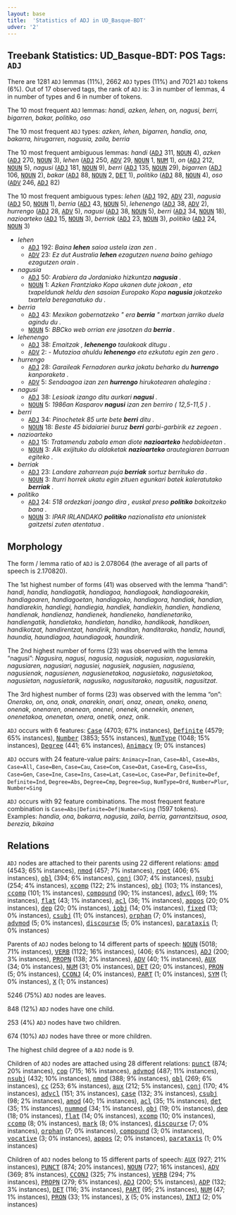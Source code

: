 ```yaml
---
layout: base
title:  'Statistics of ADJ in UD_Basque-BDT'
udver: '2'
---
```


## Treebank Statistics: UD_Basque-BDT: POS Tags: `ADJ`

There are 1281 `ADJ` lemmas (11%), 2662 `ADJ` types (11%) and 7021 `ADJ` tokens (6%).
Out of 17 observed tags, the rank of `ADJ` is: 3 in number of lemmas, 4 in number of types and 6 in number of tokens.

The 10 most frequent `ADJ` lemmas: <em>handi, azken, lehen, on, nagusi, berri, bigarren, bakar, politiko, oso</em>

The 10 most frequent `ADJ` types:  <em>azken, lehen, bigarren, handia, ona, bakarra, hirugarren, nagusia, zaila, berria</em>

The 10 most frequent ambiguous lemmas: <em>handi</em> (<tt><a href="eu_bdt-pos-ADJ.html">ADJ</a></tt> 311, <tt><a href="eu_bdt-pos-NOUN.html">NOUN</a></tt> 4), <em>azken</em> (<tt><a href="eu_bdt-pos-ADJ.html">ADJ</a></tt> 270, <tt><a href="eu_bdt-pos-NOUN.html">NOUN</a></tt> 3), <em>lehen</em> (<tt><a href="eu_bdt-pos-ADJ.html">ADJ</a></tt> 250, <tt><a href="eu_bdt-pos-ADV.html">ADV</a></tt> 29, <tt><a href="eu_bdt-pos-NOUN.html">NOUN</a></tt> 1, <tt><a href="eu_bdt-pos-NUM.html">NUM</a></tt> 1), <em>on</em> (<tt><a href="eu_bdt-pos-ADJ.html">ADJ</a></tt> 212, <tt><a href="eu_bdt-pos-NOUN.html">NOUN</a></tt> 5), <em>nagusi</em> (<tt><a href="eu_bdt-pos-ADJ.html">ADJ</a></tt> 181, <tt><a href="eu_bdt-pos-NOUN.html">NOUN</a></tt> 9), <em>berri</em> (<tt><a href="eu_bdt-pos-ADJ.html">ADJ</a></tt> 135, <tt><a href="eu_bdt-pos-NOUN.html">NOUN</a></tt> 29), <em>bigarren</em> (<tt><a href="eu_bdt-pos-ADJ.html">ADJ</a></tt> 106, <tt><a href="eu_bdt-pos-NOUN.html">NOUN</a></tt> 2), <em>bakar</em> (<tt><a href="eu_bdt-pos-ADJ.html">ADJ</a></tt> 88, <tt><a href="eu_bdt-pos-NOUN.html">NOUN</a></tt> 2, <tt><a href="eu_bdt-pos-DET.html">DET</a></tt> 1), <em>politiko</em> (<tt><a href="eu_bdt-pos-ADJ.html">ADJ</a></tt> 88, <tt><a href="eu_bdt-pos-NOUN.html">NOUN</a></tt> 4), <em>oso</em> (<tt><a href="eu_bdt-pos-ADV.html">ADV</a></tt> 246, <tt><a href="eu_bdt-pos-ADJ.html">ADJ</a></tt> 82)

The 10 most frequent ambiguous types:  <em>lehen</em> (<tt><a href="eu_bdt-pos-ADJ.html">ADJ</a></tt> 192, <tt><a href="eu_bdt-pos-ADV.html">ADV</a></tt> 23), <em>nagusia</em> (<tt><a href="eu_bdt-pos-ADJ.html">ADJ</a></tt> 50, <tt><a href="eu_bdt-pos-NOUN.html">NOUN</a></tt> 1), <em>berria</em> (<tt><a href="eu_bdt-pos-ADJ.html">ADJ</a></tt> 43, <tt><a href="eu_bdt-pos-NOUN.html">NOUN</a></tt> 5), <em>lehenengo</em> (<tt><a href="eu_bdt-pos-ADJ.html">ADJ</a></tt> 38, <tt><a href="eu_bdt-pos-ADV.html">ADV</a></tt> 2), <em>hurrengo</em> (<tt><a href="eu_bdt-pos-ADJ.html">ADJ</a></tt> 28, <tt><a href="eu_bdt-pos-ADV.html">ADV</a></tt> 5), <em>nagusi</em> (<tt><a href="eu_bdt-pos-ADJ.html">ADJ</a></tt> 38, <tt><a href="eu_bdt-pos-NOUN.html">NOUN</a></tt> 5), <em>berri</em> (<tt><a href="eu_bdt-pos-ADJ.html">ADJ</a></tt> 34, <tt><a href="eu_bdt-pos-NOUN.html">NOUN</a></tt> 18), <em>nazioarteko</em> (<tt><a href="eu_bdt-pos-ADJ.html">ADJ</a></tt> 15, <tt><a href="eu_bdt-pos-NOUN.html">NOUN</a></tt> 3), <em>berriak</em> (<tt><a href="eu_bdt-pos-ADJ.html">ADJ</a></tt> 23, <tt><a href="eu_bdt-pos-NOUN.html">NOUN</a></tt> 3), <em>politiko</em> (<tt><a href="eu_bdt-pos-ADJ.html">ADJ</a></tt> 24, <tt><a href="eu_bdt-pos-NOUN.html">NOUN</a></tt> 3)


* <em>lehen</em>
  * <tt><a href="eu_bdt-pos-ADJ.html">ADJ</a></tt> 192: <em>Baina <b>lehen</b> saioa ustela izan zen .</em>
  * <tt><a href="eu_bdt-pos-ADV.html">ADV</a></tt> 23: <em>Ez dut Australia <b>lehen</b> ezagutzen nuena baino gehiago ezagutzen orain .</em>
* <em>nagusia</em>
  * <tt><a href="eu_bdt-pos-ADJ.html">ADJ</a></tt> 50: <em>Arabiera da Jordaniako hizkuntza <b>nagusia</b> .</em>
  * <tt><a href="eu_bdt-pos-NOUN.html">NOUN</a></tt> 1: <em>Azken Frantziako Kopa ukanen dute jokoan , eta txapeldunak heldu den sasoian Europako Kopa <b>nagusia</b> jokatzeko txartela bereganatuko du .</em>
* <em>berria</em>
  * <tt><a href="eu_bdt-pos-ADJ.html">ADJ</a></tt> 43: <em>Mexikon gobernatzeko " era <b>berria</b> " martxan jarriko duela agindu du .</em>
  * <tt><a href="eu_bdt-pos-NOUN.html">NOUN</a></tt> 5: <em>BBCko web orrian ere jasotzen da <b>berria</b> .</em>
* <em>lehenengo</em>
  * <tt><a href="eu_bdt-pos-ADJ.html">ADJ</a></tt> 38: <em>Emaitzak , <b>lehenengo</b> taulakoak ditugu .</em>
  * <tt><a href="eu_bdt-pos-ADV.html">ADV</a></tt> 2: <em>- Mutazioa ahuldu <b>lehenengo</b> eta ezkutatu egin zen gero .</em>
* <em>hurrengo</em>
  * <tt><a href="eu_bdt-pos-ADJ.html">ADJ</a></tt> 28: <em>Garaileak Fernadoren aurka jokatu beharko du <b>hurrengo</b> kanporaketa .</em>
  * <tt><a href="eu_bdt-pos-ADV.html">ADV</a></tt> 5: <em>Sendoagoa izan zen <b>hurrengo</b> hirukotearen ahalegina :</em>
* <em>nagusi</em>
  * <tt><a href="eu_bdt-pos-ADJ.html">ADJ</a></tt> 38: <em>Lesioak izango ditu aurkari <b>nagusi</b> .</em>
  * <tt><a href="eu_bdt-pos-NOUN.html">NOUN</a></tt> 5: <em>1986an Kasparov <b>nagusi</b> izan zen berriro ( 12,5-11,5 ) .</em>
* <em>berri</em>
  * <tt><a href="eu_bdt-pos-ADJ.html">ADJ</a></tt> 34: <em>Pinochetek 85 urte bete <b>berri</b> ditu .</em>
  * <tt><a href="eu_bdt-pos-NOUN.html">NOUN</a></tt> 18: <em>Beste 45 bidaiariei buruz <b>berri</b> garbi-garbirik ez zegoen .</em>
* <em>nazioarteko</em>
  * <tt><a href="eu_bdt-pos-ADJ.html">ADJ</a></tt> 15: <em>Tratamendu zabala eman diote <b>nazioarteko</b> hedabideetan .</em>
  * <tt><a href="eu_bdt-pos-NOUN.html">NOUN</a></tt> 3: <em>AIk exijituko du aldaketak <b>nazioarteko</b> arautegiaren barruan egiteko .</em>
* <em>berriak</em>
  * <tt><a href="eu_bdt-pos-ADJ.html">ADJ</a></tt> 23: <em>Landare zaharrean puja <b>berriak</b> sortuz berrituko da .</em>
  * <tt><a href="eu_bdt-pos-NOUN.html">NOUN</a></tt> 3: <em>Iturri horrek ukatu egin zituen egunkari batek kaleratutako <b>berriak</b> .</em>
* <em>politiko</em>
  * <tt><a href="eu_bdt-pos-ADJ.html">ADJ</a></tt> 24: <em>518 ordezkari joango dira , euskal preso <b>politiko</b> bakoitzeko bana .</em>
  * <tt><a href="eu_bdt-pos-NOUN.html">NOUN</a></tt> 3: <em>IPAR IRLANDAKO <b>politiko</b> nazionalista eta unionistek gaitzetsi zuten atentatua .</em>

## Morphology

The form / lemma ratio of `ADJ` is 2.078064 (the average of all parts of speech is 2.170820).

The 1st highest number of forms (41) was observed with the lemma “handi”: <em>handi, handia, handiagatik, handiagoa, handiagoak, handiagoarekin, handiagoaren, handiagoetan, handiagoko, handiagora, handiak, handian, handiarekin, handiegi, handiegia, handiek, handiekin, handien, handiena, handienak, handienaz, handienek, handieneko, handienetariko, handiengatik, handietako, handietan, handiko, handikoak, handikoen, handikotzat, handirentzat, handirik, handitan, handitarako, handiz, haundi, haundia, haundiagoa, haundiagoak, haundirik</em>.

The 2nd highest number of forms (23) was observed with the lemma “nagusi”: <em>Nagusira, nagusi, nagusia, nagusiak, nagusian, nagusiarekin, nagusiaren, nagusiari, nagusiei, nagusiek, nagusien, nagusiena, nagusienak, nagusienen, nagusienetakoa, nagusietako, nagusietakoa, nagusietan, nagusietarik, nagusiko, nagusitarako, nagusitik, nagusitzat</em>.

The 3rd highest number of forms (23) was observed with the lemma “on”: <em>Onerako, on, ona, onak, onarekin, onari, onaz, onean, oneko, onena, onenak, onenaren, onenean, onenei, onenek, onenekin, onenen, onenetakoa, onenetan, onera, onetik, onez, onik</em>.

`ADJ` occurs with 6 features: <tt><a href="eu_bdt-feat-Case.html">Case</a></tt> (4703; 67% instances), <tt><a href="eu_bdt-feat-Definite.html">Definite</a></tt> (4579; 65% instances), <tt><a href="eu_bdt-feat-Number.html">Number</a></tt> (3853; 55% instances), <tt><a href="eu_bdt-feat-NumType.html">NumType</a></tt> (1048; 15% instances), <tt><a href="eu_bdt-feat-Degree.html">Degree</a></tt> (441; 6% instances), <tt><a href="eu_bdt-feat-Animacy.html">Animacy</a></tt> (9; 0% instances)

`ADJ` occurs with 24 feature-value pairs: `Animacy=Inan`, `Case=Abl`, `Case=Abs`, `Case=All`, `Case=Ben`, `Case=Cau`, `Case=Com`, `Case=Dat`, `Case=Erg`, `Case=Ess`, `Case=Gen`, `Case=Ine`, `Case=Ins`, `Case=Lat`, `Case=Loc`, `Case=Par`, `Definite=Def`, `Definite=Ind`, `Degree=Abs`, `Degree=Cmp`, `Degree=Sup`, `NumType=Ord`, `Number=Plur`, `Number=Sing`

`ADJ` occurs with 92 feature combinations.
The most frequent feature combination is `Case=Abs|Definite=Def|Number=Sing` (1597 tokens).
Examples: <em>handia, ona, bakarra, nagusia, zaila, berria, garrantzitsua, osoa, berezia, bikaina</em>


## Relations

`ADJ` nodes are attached to their parents using 22 different relations: <tt><a href="eu_bdt-dep-amod.html">amod</a></tt> (4543; 65% instances), <tt><a href="eu_bdt-dep-nmod.html">nmod</a></tt> (457; 7% instances), <tt><a href="eu_bdt-dep-root.html">root</a></tt> (406; 6% instances), <tt><a href="eu_bdt-dep-obl.html">obl</a></tt> (394; 6% instances), <tt><a href="eu_bdt-dep-conj.html">conj</a></tt> (307; 4% instances), <tt><a href="eu_bdt-dep-nsubj.html">nsubj</a></tt> (254; 4% instances), <tt><a href="eu_bdt-dep-xcomp.html">xcomp</a></tt> (122; 2% instances), <tt><a href="eu_bdt-dep-obj.html">obj</a></tt> (103; 1% instances), <tt><a href="eu_bdt-dep-ccomp.html">ccomp</a></tt> (101; 1% instances), <tt><a href="eu_bdt-dep-compound.html">compound</a></tt> (90; 1% instances), <tt><a href="eu_bdt-dep-advcl.html">advcl</a></tt> (69; 1% instances), <tt><a href="eu_bdt-dep-flat.html">flat</a></tt> (43; 1% instances), <tt><a href="eu_bdt-dep-acl.html">acl</a></tt> (36; 1% instances), <tt><a href="eu_bdt-dep-appos.html">appos</a></tt> (20; 0% instances), <tt><a href="eu_bdt-dep-dep.html">dep</a></tt> (20; 0% instances), <tt><a href="eu_bdt-dep-iobj.html">iobj</a></tt> (14; 0% instances), <tt><a href="eu_bdt-dep-fixed.html">fixed</a></tt> (13; 0% instances), <tt><a href="eu_bdt-dep-csubj.html">csubj</a></tt> (11; 0% instances), <tt><a href="eu_bdt-dep-orphan.html">orphan</a></tt> (7; 0% instances), <tt><a href="eu_bdt-dep-advmod.html">advmod</a></tt> (5; 0% instances), <tt><a href="eu_bdt-dep-discourse.html">discourse</a></tt> (5; 0% instances), <tt><a href="eu_bdt-dep-parataxis.html">parataxis</a></tt> (1; 0% instances)

Parents of `ADJ` nodes belong to 14 different parts of speech: <tt><a href="eu_bdt-pos-NOUN.html">NOUN</a></tt> (5018; 71% instances), <tt><a href="eu_bdt-pos-VERB.html">VERB</a></tt> (1122; 16% instances),  (406; 6% instances), <tt><a href="eu_bdt-pos-ADJ.html">ADJ</a></tt> (200; 3% instances), <tt><a href="eu_bdt-pos-PROPN.html">PROPN</a></tt> (138; 2% instances), <tt><a href="eu_bdt-pos-ADV.html">ADV</a></tt> (40; 1% instances), <tt><a href="eu_bdt-pos-AUX.html">AUX</a></tt> (34; 0% instances), <tt><a href="eu_bdt-pos-NUM.html">NUM</a></tt> (31; 0% instances), <tt><a href="eu_bdt-pos-DET.html">DET</a></tt> (20; 0% instances), <tt><a href="eu_bdt-pos-PRON.html">PRON</a></tt> (5; 0% instances), <tt><a href="eu_bdt-pos-CCONJ.html">CCONJ</a></tt> (4; 0% instances), <tt><a href="eu_bdt-pos-PART.html">PART</a></tt> (1; 0% instances), <tt><a href="eu_bdt-pos-SYM.html">SYM</a></tt> (1; 0% instances), <tt><a href="eu_bdt-pos-X.html">X</a></tt> (1; 0% instances)

5246 (75%) `ADJ` nodes are leaves.

848 (12%) `ADJ` nodes have one child.

253 (4%) `ADJ` nodes have two children.

674 (10%) `ADJ` nodes have three or more children.

The highest child degree of a `ADJ` node is 9.

Children of `ADJ` nodes are attached using 28 different relations: <tt><a href="eu_bdt-dep-punct.html">punct</a></tt> (874; 20% instances), <tt><a href="eu_bdt-dep-cop.html">cop</a></tt> (715; 16% instances), <tt><a href="eu_bdt-dep-advmod.html">advmod</a></tt> (487; 11% instances), <tt><a href="eu_bdt-dep-nsubj.html">nsubj</a></tt> (432; 10% instances), <tt><a href="eu_bdt-dep-nmod.html">nmod</a></tt> (388; 9% instances), <tt><a href="eu_bdt-dep-obl.html">obl</a></tt> (269; 6% instances), <tt><a href="eu_bdt-dep-cc.html">cc</a></tt> (253; 6% instances), <tt><a href="eu_bdt-dep-aux.html">aux</a></tt> (212; 5% instances), <tt><a href="eu_bdt-dep-conj.html">conj</a></tt> (170; 4% instances), <tt><a href="eu_bdt-dep-advcl.html">advcl</a></tt> (151; 3% instances), <tt><a href="eu_bdt-dep-case.html">case</a></tt> (132; 3% instances), <tt><a href="eu_bdt-dep-csubj.html">csubj</a></tt> (98; 2% instances), <tt><a href="eu_bdt-dep-amod.html">amod</a></tt> (40; 1% instances), <tt><a href="eu_bdt-dep-acl.html">acl</a></tt> (35; 1% instances), <tt><a href="eu_bdt-dep-det.html">det</a></tt> (35; 1% instances), <tt><a href="eu_bdt-dep-nummod.html">nummod</a></tt> (34; 1% instances), <tt><a href="eu_bdt-dep-obj.html">obj</a></tt> (19; 0% instances), <tt><a href="eu_bdt-dep-dep.html">dep</a></tt> (18; 0% instances), <tt><a href="eu_bdt-dep-flat.html">flat</a></tt> (14; 0% instances), <tt><a href="eu_bdt-dep-xcomp.html">xcomp</a></tt> (10; 0% instances), <tt><a href="eu_bdt-dep-ccomp.html">ccomp</a></tt> (8; 0% instances), <tt><a href="eu_bdt-dep-mark.html">mark</a></tt> (8; 0% instances), <tt><a href="eu_bdt-dep-discourse.html">discourse</a></tt> (7; 0% instances), <tt><a href="eu_bdt-dep-orphan.html">orphan</a></tt> (7; 0% instances), <tt><a href="eu_bdt-dep-compound.html">compound</a></tt> (3; 0% instances), <tt><a href="eu_bdt-dep-vocative.html">vocative</a></tt> (3; 0% instances), <tt><a href="eu_bdt-dep-appos.html">appos</a></tt> (2; 0% instances), <tt><a href="eu_bdt-dep-parataxis.html">parataxis</a></tt> (1; 0% instances)

Children of `ADJ` nodes belong to 15 different parts of speech: <tt><a href="eu_bdt-pos-AUX.html">AUX</a></tt> (927; 21% instances), <tt><a href="eu_bdt-pos-PUNCT.html">PUNCT</a></tt> (874; 20% instances), <tt><a href="eu_bdt-pos-NOUN.html">NOUN</a></tt> (727; 16% instances), <tt><a href="eu_bdt-pos-ADV.html">ADV</a></tt> (369; 8% instances), <tt><a href="eu_bdt-pos-CCONJ.html">CCONJ</a></tt> (325; 7% instances), <tt><a href="eu_bdt-pos-VERB.html">VERB</a></tt> (294; 7% instances), <tt><a href="eu_bdt-pos-PROPN.html">PROPN</a></tt> (279; 6% instances), <tt><a href="eu_bdt-pos-ADJ.html">ADJ</a></tt> (200; 5% instances), <tt><a href="eu_bdt-pos-ADP.html">ADP</a></tt> (132; 3% instances), <tt><a href="eu_bdt-pos-DET.html">DET</a></tt> (116; 3% instances), <tt><a href="eu_bdt-pos-PART.html">PART</a></tt> (95; 2% instances), <tt><a href="eu_bdt-pos-NUM.html">NUM</a></tt> (47; 1% instances), <tt><a href="eu_bdt-pos-PRON.html">PRON</a></tt> (33; 1% instances), <tt><a href="eu_bdt-pos-X.html">X</a></tt> (5; 0% instances), <tt><a href="eu_bdt-pos-INTJ.html">INTJ</a></tt> (2; 0% instances)


